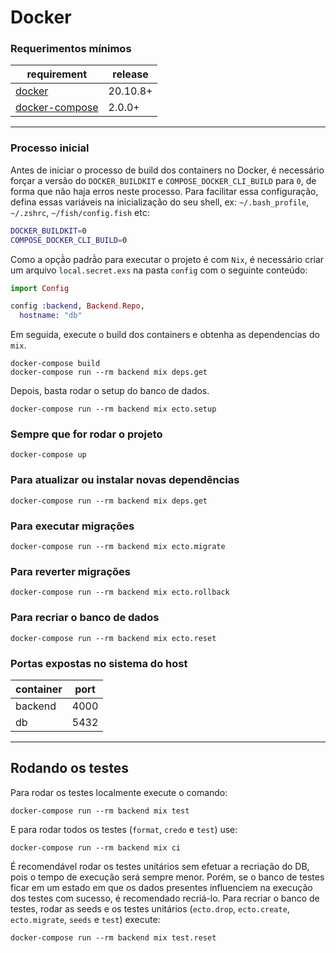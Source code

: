 # Docker

### Requerimentos mínimos

| requirement                                                   | release  |
| ------------------------------------------------------------- | -------- |
| [docker](https://docs.docker.com/get-docker/)                 | 20.10.8+ |
| [docker-compose](https://github.com/docker/compose/releases/) | 2.0.0+   |

---

### Processo inicial

Antes de iniciar o processo de build dos containers no Docker, é necessário forçar a versão do
`DOCKER_BUILDKIT` e `COMPOSE_DOCKER_CLI_BUILD` para `0`, de forma que não haja erros neste
processo. Para facilitar essa configuração, defina essas variáveis na inicialização do seu shell,
ex: `~/.bash_profile`, `~/.zshrc`, `~/fish/config.fish` etc:

```sh
DOCKER_BUILDKIT=0
COMPOSE_DOCKER_CLI_BUILD=0
```

Como a opçã̀o padrã̀o para executar o projeto é com `Nix`, é necessário criar um arquivo `local.secret.exs` na pasta `config` com o seguinte conteúdo:
```elixir
import Config

config :backend, Backend.Repo,
  hostname: "db"
```

 Em seguida, execute o build dos containers e obtenha as dependencias do `mix`.

    docker-compose build
    docker-compose run --rm backend mix deps.get

Depois, basta rodar o setup do banco de dados.

    docker-compose run --rm backend mix ecto.setup

### Sempre que for rodar o projeto

    docker-compose up

### Para atualizar ou instalar novas dependências

    docker-compose run --rm backend mix deps.get

### Para executar migrações

    docker-compose run --rm backend mix ecto.migrate

### Para reverter migrações

    docker-compose run --rm backend mix ecto.rollback

### Para recriar o banco de dados

    docker-compose run --rm backend mix ecto.reset

### Portas expostas no sistema do host

| container     | port |
| ------------- | ---- |
| backend       | 4000 |
| db            | 5432 |

---

## Rodando os testes

Para rodar os testes localmente execute o comando:

    docker-compose run --rm backend mix test

E para rodar todos os testes (`format`, `credo` e `test`) use:

    docker-compose run --rm backend mix ci

É recomendável rodar os testes unitários sem efetuar a recriação do DB, pois o tempo de execução será
sempre menor. Porém, se o banco de testes ficar em um estado em que os dados presentes influenciem na
execução dos testes com sucesso, é recomendado recriá-lo.
Para recriar o banco de testes, rodar as seeds e os testes unitários
(`ecto.drop`, `ecto.create`, `ecto.migrate`, `seeds` e `test`) execute:

    docker-compose run --rm backend mix test.reset
